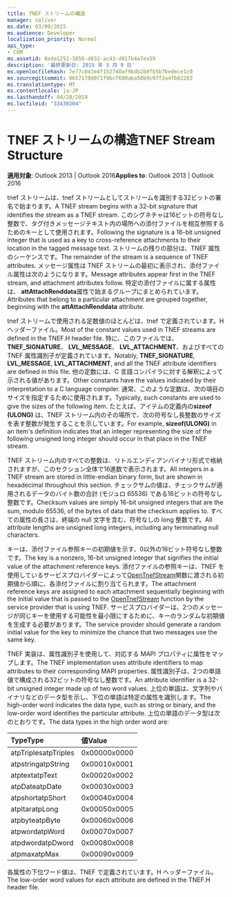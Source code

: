 ```yaml
---
title: TNEF ストリームの構造
manager: soliver
ms.date: 03/09/2015
ms.audience: Developer
localization_priority: Normal
api_type:
- COM
ms.assetid: 8eda1251-3858-4832-ac43-d817b4a7ea59
description: '最終更新日: 2015 年 3 月 9 日'
ms.openlocfilehash: 7e77c043e4f152740af9bdb2b8fb5b7bedece1c0
ms.sourcegitcommit: 8657170d071f9bcf680aba50b9c07f2a4fb82283
ms.translationtype: MT
ms.contentlocale: ja-JP
ms.lasthandoff: 04/28/2019
ms.locfileid: "33430204"
---
```

# <a name="tnef-stream-structure"></a><span data-ttu-id="c835e-103">TNEF ストリームの構造</span><span class="sxs-lookup"><span data-stu-id="c835e-103">TNEF Stream Structure</span></span>

  
  
<span data-ttu-id="c835e-104">**適用対象**: Outlook 2013 | Outlook 2016</span><span class="sxs-lookup"><span data-stu-id="c835e-104">**Applies to**: Outlook 2013 | Outlook 2016</span></span> 
  
<span data-ttu-id="c835e-105">tnef ストリームは、tnef ストリームとしてストリームを識別する32ビットの署名で始まります。</span><span class="sxs-lookup"><span data-stu-id="c835e-105">A TNEF stream begins with a 32-bit signature that identifies the stream as a TNEF stream.</span></span> <span data-ttu-id="c835e-106">このシグネチャは16ビットの符号なし整数で、タグ付きメッセージテキスト内の場所への添付ファイルを相互参照するためのキーとして使用されます。</span><span class="sxs-lookup"><span data-stu-id="c835e-106">Following the signature is a 16-bit unsigned integer that is used as a key to cross-reference attachments to their location in the tagged message text.</span></span> <span data-ttu-id="c835e-107">ストリームの残りの部分は、TNEF 属性のシーケンスです。</span><span class="sxs-lookup"><span data-stu-id="c835e-107">The remainder of the stream is a sequence of TNEF attributes.</span></span> <span data-ttu-id="c835e-108">メッセージ属性は TNEF ストリームの最初に表示され、添付ファイル属性は次のようになります。</span><span class="sxs-lookup"><span data-stu-id="c835e-108">Message attributes appear first in the TNEF stream, and attachment attributes follow.</span></span> <span data-ttu-id="c835e-109">特定の添付ファイルに属する属性は、 **attAttachRenddata**属性で始まるグループにまとめられています。</span><span class="sxs-lookup"><span data-stu-id="c835e-109">Attributes that belong to a particular attachment are grouped together, beginning with the **attAttachRenddata** attribute.</span></span> 
  
<span data-ttu-id="c835e-110">tnef ストリームで使用される定数値のほとんどは、tnef で定義されています。H ヘッダーファイル。</span><span class="sxs-lookup"><span data-stu-id="c835e-110">Most of the constant values used in TNEF streams are defined in the TNEF.H header file.</span></span> <span data-ttu-id="c835e-111">特に、このファイルでは、 **TNEF_SIGNATURE**、 **LVL_MESSAGE**、 **LVL_ATTACHMENT**、およびすべての TNEF 属性識別子が定義されています。</span><span class="sxs-lookup"><span data-stu-id="c835e-111">Notably, **TNEF_SIGNATURE**, **LVL_MESSAGE**, **LVL_ATTACHMENT**, and all the TNEF attribute identifiers are defined in this file.</span></span> <span data-ttu-id="c835e-112">他の定数には、C 言語コンパイラに対する解釈によって示される値があります。</span><span class="sxs-lookup"><span data-stu-id="c835e-112">Other constants have the values indicated by their interpretation to a C language compiler.</span></span> <span data-ttu-id="c835e-113">通常、このような定数は、次の項目のサイズを指定するために使用されます。</span><span class="sxs-lookup"><span data-stu-id="c835e-113">Typically, such constants are used to give the sizes of the following item.</span></span> <span data-ttu-id="c835e-114">たとえば、アイテムの定義内の**sizeof (ULONG)** は、TNEF ストリーム内のその場所で、次の符号なし長整数のサイズを表す整数が発生することを示しています。</span><span class="sxs-lookup"><span data-stu-id="c835e-114">For example, **sizeof(ULONG)** in an item's definition indicates that an integer representing the size of the following unsigned long integer should occur in that place in the TNEF stream.</span></span> 
  
<span data-ttu-id="c835e-115">TNEF ストリーム内のすべての整数は、リトルエンディアンバイナリ形式で格納されますが、このセクション全体で16進数で表示されます。</span><span class="sxs-lookup"><span data-stu-id="c835e-115">All integers in a TNEF stream are stored in little-endian binary form, but are shown in hexadecimal throughout this section.</span></span> <span data-ttu-id="c835e-116">チェックサムの値は、チェックサムが適用されるデータのバイト数の合計 (モジュロ 65536) である16ビットの符号なし整数です。</span><span class="sxs-lookup"><span data-stu-id="c835e-116">Checksum values are simply 16-bit unsigned integers that are the sum, modulo 65536, of the bytes of data that the checksum applies to.</span></span> <span data-ttu-id="c835e-117">すべての属性の長さは、終端の null 文字を含む、符号なしの long 整数です。</span><span class="sxs-lookup"><span data-stu-id="c835e-117">All attribute lengths are unsigned long integers, including any terminating null characters.</span></span>
  
<span data-ttu-id="c835e-118">キーは、添付ファイル参照キーの初期値を示す、0以外の16ビット符号なし整数です。</span><span class="sxs-lookup"><span data-stu-id="c835e-118">The key is a nonzero, 16-bit unsigned integer that signifies the initial value of the attachment reference keys.</span></span> <span data-ttu-id="c835e-119">添付ファイルの参照キーは、TNEF を使用しているサービスプロバイダーによって[OpenTnefStream](opentnefstream.md)関数に渡される初期値から順に、各添付ファイルに割り当てられます。</span><span class="sxs-lookup"><span data-stu-id="c835e-119">The attachment reference keys are assigned to each attachment sequentially beginning with the initial value that is passed to the [OpenTnefStream](opentnefstream.md) function by the service provider that is using TNEF.</span></span> <span data-ttu-id="c835e-120">サービスプロバイダーは、2つのメッセージが同じキーを使用する可能性を最小限にするために、キーのランダムな初期値を生成する必要があります。</span><span class="sxs-lookup"><span data-stu-id="c835e-120">The service provider should generate a random initial value for the key to minimize the chance that two messages use the same key.</span></span> 
  
<span data-ttu-id="c835e-121">TNEF 実装は、属性識別子を使用して、対応する MAPI プロパティに属性をマップします。</span><span class="sxs-lookup"><span data-stu-id="c835e-121">The TNEF implementation uses attribute identifiers to map attributes to their corresponding MAPI properties.</span></span> <span data-ttu-id="c835e-122">属性識別子は、2つの単語値で構成される32ビットの符号なし整数です。</span><span class="sxs-lookup"><span data-stu-id="c835e-122">An attribute identifier is a 32-bit unsigned integer made up of two word values.</span></span> <span data-ttu-id="c835e-123">上位の単語は、文字列やバイナリなどのデータ型を示し、下位の単語は特定の属性を識別します。</span><span class="sxs-lookup"><span data-stu-id="c835e-123">The high-order word indicates the data type, such as string or binary, and the low-order word identifies the particular attribute.</span></span> <span data-ttu-id="c835e-124">上位の単語のデータ型は次のとおりです。</span><span class="sxs-lookup"><span data-stu-id="c835e-124">The data types in the high order word are:</span></span>
  
|<span data-ttu-id="c835e-125">**Type**</span><span class="sxs-lookup"><span data-stu-id="c835e-125">**Type**</span></span>|<span data-ttu-id="c835e-126">**値**</span><span class="sxs-lookup"><span data-stu-id="c835e-126">**Value**</span></span>|
|:-----|:-----|
|<span data-ttu-id="c835e-127">atpTriples</span><span class="sxs-lookup"><span data-stu-id="c835e-127">atpTriples</span></span>  <br/> |<span data-ttu-id="c835e-128">0x0000</span><span class="sxs-lookup"><span data-stu-id="c835e-128">0x0000</span></span>  <br/> |
|<span data-ttu-id="c835e-129">atpstring</span><span class="sxs-lookup"><span data-stu-id="c835e-129">atpString</span></span>  <br/> |<span data-ttu-id="c835e-130">0x0001</span><span class="sxs-lookup"><span data-stu-id="c835e-130">0x0001</span></span>  <br/> |
|<span data-ttu-id="c835e-131">atptext</span><span class="sxs-lookup"><span data-stu-id="c835e-131">atpText</span></span>  <br/> |<span data-ttu-id="c835e-132">0x0002</span><span class="sxs-lookup"><span data-stu-id="c835e-132">0x0002</span></span>  <br/> |
|<span data-ttu-id="c835e-133">atpDate</span><span class="sxs-lookup"><span data-stu-id="c835e-133">atpDate</span></span>  <br/> |<span data-ttu-id="c835e-134">0x0003</span><span class="sxs-lookup"><span data-stu-id="c835e-134">0x0003</span></span>  <br/> |
|<span data-ttu-id="c835e-135">atpshort</span><span class="sxs-lookup"><span data-stu-id="c835e-135">atpShort</span></span>  <br/> |<span data-ttu-id="c835e-136">0x0004</span><span class="sxs-lookup"><span data-stu-id="c835e-136">0x0004</span></span>  <br/> |
|<span data-ttu-id="c835e-137">atpltar</span><span class="sxs-lookup"><span data-stu-id="c835e-137">atpLong</span></span>  <br/> |<span data-ttu-id="c835e-138">0x0005</span><span class="sxs-lookup"><span data-stu-id="c835e-138">0x0005</span></span>  <br/> |
|<span data-ttu-id="c835e-139">atpbyte</span><span class="sxs-lookup"><span data-stu-id="c835e-139">atpByte</span></span>  <br/> |<span data-ttu-id="c835e-140">0x0006</span><span class="sxs-lookup"><span data-stu-id="c835e-140">0x0006</span></span>  <br/> |
|<span data-ttu-id="c835e-141">atpword</span><span class="sxs-lookup"><span data-stu-id="c835e-141">atpWord</span></span>  <br/> |<span data-ttu-id="c835e-142">0x0007</span><span class="sxs-lookup"><span data-stu-id="c835e-142">0x0007</span></span>  <br/> |
|<span data-ttu-id="c835e-143">atpdword</span><span class="sxs-lookup"><span data-stu-id="c835e-143">atpDword</span></span>  <br/> |<span data-ttu-id="c835e-144">0x0008</span><span class="sxs-lookup"><span data-stu-id="c835e-144">0x0008</span></span>  <br/> |
|<span data-ttu-id="c835e-145">atpmax</span><span class="sxs-lookup"><span data-stu-id="c835e-145">atpMax</span></span>  <br/> |<span data-ttu-id="c835e-146">0x0009</span><span class="sxs-lookup"><span data-stu-id="c835e-146">0x0009</span></span>  <br/> |
   
<span data-ttu-id="c835e-147">各属性の下位ワード値は、TNEF で定義されています。H ヘッダーファイル。</span><span class="sxs-lookup"><span data-stu-id="c835e-147">The low-order word values for each attribute are defined in the TNEF.H header file.</span></span>
  

